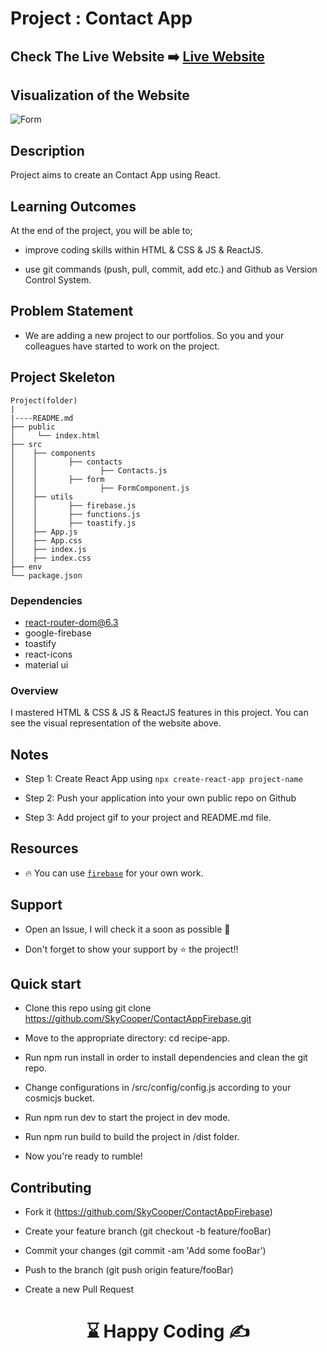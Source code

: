 # Project : Contact App

## Check The Live Website ➡️ [Live Website](https://skycooper.github.io)

## Visualization of the Website

![Form](./contact.gif)

## Description

Project aims to create an Contact App using React.

## Learning Outcomes

At the end of the project, you will be able to;

- improve coding skills within HTML & CSS & JS & ReactJS.

- use git commands (push, pull, commit, add etc.) and Github as Version Control System.

## Problem Statement

- We are adding a new project to our portfolios. So you and your colleagues have started to work on the project.

## Project Skeleton

```
Project(folder)
|
|----README.md
├── public
│     └── index.html
├── src
│    ├── components
│    │       ├── contacts
│    │              ├── Contacts.js
│    │       ├── form
│    │              ├── FormComponent.js
│    ├── utils
│    │       ├── firebase.js
│    │       ├── functions.js
│    │       ├── toastify.js
│    ├── App.js
│    ├── App.css
│    ├── index.js
│    ├── index.css
├── env
└── package.json
```

### Dependencies

- react-router-dom@6.3
- google-firebase
- toastify
- react-icons
- material ui

### Overview

I mastered HTML & CSS & JS & ReactJS features in this project.
You can see the visual representation of the website above.

## Notes

- Step 1: Create React App using `npx create-react-app project-name`

- Step 2: Push your application into your own public repo on Github

- Step 3: Add project gif to your project and README.md file.

## Resources

- 🔥 You can use [`firebase`](https://firebase.google.com/) for your own work.

## Support

- Open an Issue, I will check it a soon as possible 👀

- Don't forget to show your support by  ⭐ the project!!


## Quick start

- Clone this repo using git clone https://github.com/SkyCooper/ContactAppFirebase.git

- Move to the appropriate directory: cd recipe-app.

- Run npm run install in order to install dependencies and clean the git repo.

- Change configurations in /src/config/config.js according to your cosmicjs bucket.

- Run npm run dev to start the project in dev mode.

- Run npm run build to build the project in /dist folder.

- Now you're ready to rumble!

## Contributing

- Fork it (https://github.com/SkyCooper/ContactAppFirebase)

- Create your feature branch (git checkout -b feature/fooBar)

- Commit your changes (git commit -am 'Add some fooBar')

- Push to the branch (git push origin feature/fooBar)

- Create a new Pull Request


# <center> ⌛ Happy Coding ✍ </center>